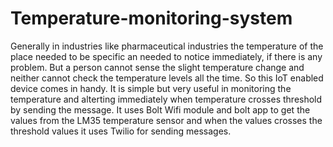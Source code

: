 # Temperature-monitoring-system
Generally in industries like pharmaceutical industries the temperature of the place needed to be specific an needed to notice immediately, if there is any problem.
But a person cannot sense the slight temperature change and neither cannot check the temperature levels all the time.
So this IoT enabled device comes in handy. It is simple but very useful in monitoring the temperature and alterting immediately when temperature crosses threshold by sending the message.
It uses Bolt Wifi module and bolt app to get the values from the LM35 temperature sensor and when the values crosses the threshold values it uses Twilio for sending messages.
